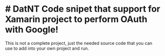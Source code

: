 # # DatNT Code snipet that support for Xamarin project to perform OAuth with Google!

This is not a complete project, just the needed source code that you can use to add into your own project and run.
